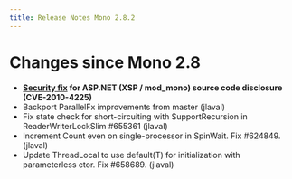 ```yaml
---
title: Release Notes Mono 2.8.2
---
```


Changes since Mono 2.8
======================

-   **[Security fix](/docs/about-mono/vulnerabilities/#xspmodmono-source-code-disclosure) for ASP.NET (XSP / mod_mono) source code disclosure (CVE-2010-4225)**
-   Backport ParallelFx improvements from master (jlaval)
-   Fix state check for short-circuiting with SupportRecursion in ReaderWriterLockSlim #655361 (jlaval)
-   Increment Count even on single-processor in SpinWait. Fix #624849. (jlaval)
-   Update ThreadLocal to use default(T) for initialization with parameterless ctor. Fix #658689. (jlaval)


